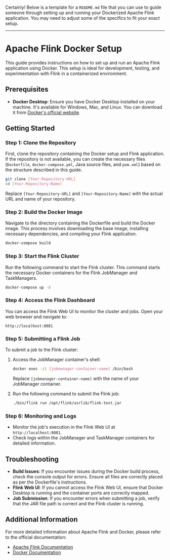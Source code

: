 Certainly! Below is a template for a `README.md` file that you can use to guide someone through setting up and running your Dockerized Apache Flink application. You may need to adjust some of the specifics to fit your exact setup.

---

# Apache Flink Docker Setup

This guide provides instructions on how to set up and run an Apache Flink application using Docker. This setup is ideal for development, testing, and experimentation with Flink in a containerized environment.

## Prerequisites

- **Docker Desktop**: Ensure you have Docker Desktop installed on your machine. It's available for Windows, Mac, and Linux. You can download it from [Docker's official website](https://www.docker.com/products/docker-desktop).

## Getting Started

### Step 1: Clone the Repository

First, clone the repository containing the Docker setup and Flink application. If the repository is not available, you can create the necessary files (`Dockerfile`, `docker-compose.yml`, Java source files, and `pom.xml`) based on the structure described in this guide.

```bash
git clone [Your-Repository-URL]
cd [Your-Repository-Name]
```

Replace `[Your-Repository-URL]` and `[Your-Repository-Name]` with the actual URL and name of your repository.

### Step 2: Build the Docker Image

Navigate to the directory containing the Dockerfile and build the Docker image. This process involves downloading the base image, installing necessary dependencies, and compiling your Flink application.

```bash
docker-compose build
```

### Step 3: Start the Flink Cluster

Run the following command to start the Flink cluster. This command starts the necessary Docker containers for the Flink JobManager and TaskManagers.

```bash
docker-compose up -d
```

### Step 4: Access the Flink Dashboard

You can access the Flink Web UI to monitor the cluster and jobs. Open your web browser and navigate to:

```
http://localhost:8081
```

### Step 5: Submitting a Flink Job

To submit a job to the Flink cluster:

1. Access the JobManager container's shell:

   ```bash
   docker exec -it [jobmanager-container-name] /bin/bash
   ```

   Replace `[jobmanager-container-name]` with the name of your JobManager container.

2. Run the following command to submit the Flink job:

   ```bash
   ./bin/flink run /opt/flink/usrlib/flink-test.jar
   ```

### Step 6: Monitoring and Logs

- Monitor the job's execution in the Flink Web UI at `http://localhost:8081`.
- Check logs within the JobManager and TaskManager containers for detailed information.

## Troubleshooting

- **Build Issues**: If you encounter issues during the Docker build process, check the console output for errors. Ensure all files are correctly placed as per the Dockerfile's instructions.
- **Flink Web UI**: If you cannot access the Flink Web UI, ensure that Docker Desktop is running and the container ports are correctly mapped.
- **Job Submission**: If you encounter errors when submitting a job, verify that the JAR file path is correct and the Flink cluster is running.

## Additional Information

For more detailed information about Apache Flink and Docker, please refer to the official documentation:
- [Apache Flink Documentation](https://flink.apache.org/documentation.html)
- [Docker Documentation](https://docs.docker.com/)

